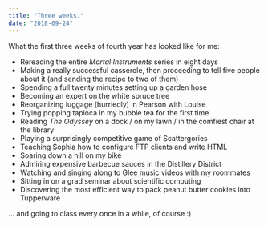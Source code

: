 ```yaml
---
title: "Three weeks."
date: "2018-09-24"
---
```


What the first three weeks of fourth year has looked like for me:

- Rereading the entire _Mortal Instruments_ series in eight days
- Making a really successful casserole, then proceeding to tell five people about it (and sending the recipe to two of them)
- Spending a full twenty minutes setting up a garden hose
- Becoming an expert on the white spruce tree
- Reorganizing luggage (hurriedly) in Pearson with Louise
- Trying popping tapioca in my bubble tea for the first time
- Reading _The Odyssey_ on a dock / on my lawn / in the comfiest chair at the library
- Playing a surprisingly competitive game of Scattergories
- Teaching Sophia how to configure FTP clients and write HTML
- Soaring down a hill on my bike
- Admiring expensive barbecue sauces in the Distillery District
- Watching and singing along to Glee music videos with my roommates
- Sitting in on a grad seminar about scientific computing
- Discovering the most efficient way to pack peanut butter cookies into Tupperware

... and going to class every once in a while, of course :)
